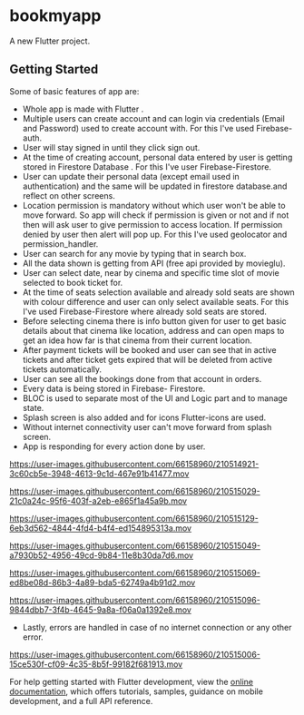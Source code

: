 # bookmyapp

A new Flutter project.

## Getting Started

Some of basic features of app are:
- Whole app is made with Flutter .
- Multiple users can create account and can login via credentials (Email and Password) used to create account with. For this I've used Firebase-auth.
- User will stay signed in until they click sign out.
- At the time of creating account, personal data entered by user is getting stored in Firestore Database . For this I've user Firebase-Firestore.
- User can update their personal data (except email used in authentication) and the same will be updated in firestore database.and reflect on other screens.
- Location permission is mandatory without which user won't be able to move forward. So app will check if permission is given or not and if not then will ask user to give permission to access location. If permission denied by user then alert will pop up. For this I've used geolocator and permission_handler.
- User can search for any movie by typing that in search box.
- All the data shown is getting from API (free api provided by movieglu).
- User can select date, near by cinema and specific time slot of movie selected to book ticket for.
- At the time of seats selection available and already sold seats are shown with colour difference and user can only select available seats. For this I've used Firebase-Firestore where already sold seats are stored.
- Before selecting cinema there is info button given for user to get basic details about that cinema like location, address and can open maps to get an idea how far is that cinema from their current location.
- After payment tickets will be booked and user can see that in active tickets and after ticket gets expired that will be deleted from active tickets automatically.
- User can see all the bookings done from that account in orders.
- Every data is being stored in Firebase- Firestore.
- BLOC is used to separate most of the UI and Logic part and to manage state.
- Splash screen is also added and for icons Flutter-icons are used.
- Without internet connectivity user can't move forward from splash screen.
- App is responding for every action done by user.

https://user-images.githubusercontent.com/66158960/210514921-3c60cb5e-3948-4613-9c1d-467e91b41477.mov



https://user-images.githubusercontent.com/66158960/210515029-21c0a24c-95f6-403f-a2eb-e865f1a45a9b.mov


https://user-images.githubusercontent.com/66158960/210515129-6eb3d562-4844-4fd4-b4f4-ed154895313a.mov



https://user-images.githubusercontent.com/66158960/210515049-a7930b52-4956-49cd-9b84-11e8b30da7d6.mov



https://user-images.githubusercontent.com/66158960/210515069-ed8be08d-86b3-4a89-bda5-62749a4b91d2.mov


https://user-images.githubusercontent.com/66158960/210515096-9844dbb7-3f4b-4645-9a8a-f06a0a1392e8.mov




- Lastly, errors are handled in case of no internet connection or any other error.


https://user-images.githubusercontent.com/66158960/210515006-15ce530f-cf09-4c35-8b5f-99182f681913.mov



For help getting started with Flutter development, view the
[online documentation](https://docs.flutter.dev/), which offers tutorials,
samples, guidance on mobile development, and a full API reference.


